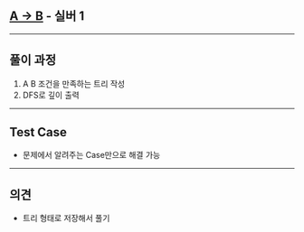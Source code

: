 ## [A -> B](https://www.acmicpc.net/problem/16953) - 실버 1

---

## 풀이 과정
1. A B 조건을 만족하는 트리 작성
2. DFS로 깊이 출력

---

## Test Case
- 문제에서 알려주는 Case만으로 해결 가능

---

## 의견
- 트리 형태로 저장해서 풀기